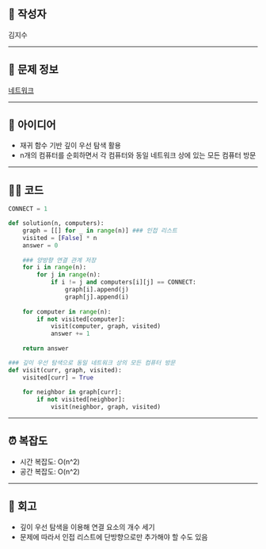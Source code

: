 ## 👤 작성자
김지수

---

## 🧩 문제 정보
<!-- [문제 제목](문제 링크) 형식으로 작성하세요 -->
[네트워크](https://school.programmers.co.kr/tryouts/198623/challenges)

---

## 💭 아이디어
- 재귀 함수 기반 깊이 우선 탐색 활용
- n개의 컴퓨터를 순회하면서 각 컴퓨터와 동일 네트워크 상에 있는 모든 컴퓨터 방문

---

## 🧑‍💻 코드
<!-- 작성한 코드를 백틱으로 감싸 넣어주세요 --> 
```python
CONNECT = 1

def solution(n, computers):
    graph = [[] for _ in range(n)] ### 인접 리스트
    visited = [False] * n
    answer = 0
    
    ### 양방향 연결 관계 저장
    for i in range(n):
        for j in range(n):
            if i != j and computers[i][j] == CONNECT:
                graph[i].append(j)
                graph[j].append(i)
    
    for computer in range(n):
        if not visited[computer]:
            visit(computer, graph, visited)
            answer += 1
    
    return answer

### 깊이 우선 탐색으로 동일 네트워크 상의 모든 컴퓨터 방문
def visit(curr, graph, visited):
    visited[curr] = True
    
    for neighbor in graph[curr]:
        if not visited[neighbor]:
            visit(neighbor, graph, visited)
```

---

## ⏰ 복잡도
- 시간 복잡도: O(n^2)
- 공간 복잡도: O(n^2)

---

## 📝 회고
- 깊이 우선 탐색을 이용해 연결 요소의 개수 세기
- 문제에 따라서 인접 리스트에 단방향으로만 추가해야 할 수도 있음